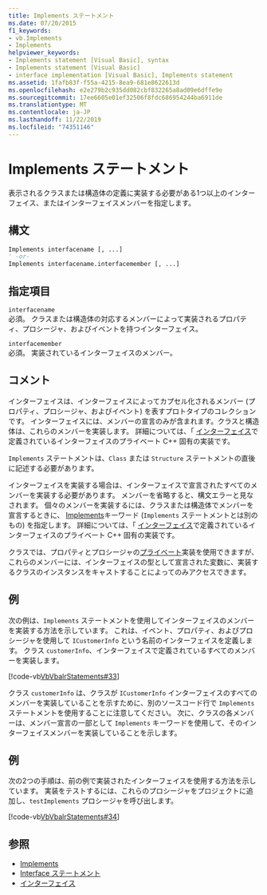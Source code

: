 ```yaml
---
title: Implements ステートメント
ms.date: 07/20/2015
f1_keywords:
- vb.Implements
- Implements
helpviewer_keywords:
- Implements statement [Visual Basic], syntax
- Implements statement [Visual Basic]
- interface implementation [Visual Basic], Implements statement
ms.assetid: 1fafb83f-f55a-4215-8ea9-681e8622613d
ms.openlocfilehash: e2e279b2c935dd082cbf832265a8ad09e6dffe9e
ms.sourcegitcommit: 17ee6605e01ef32506f8fdc686954244ba6911de
ms.translationtype: MT
ms.contentlocale: ja-JP
ms.lasthandoff: 11/22/2019
ms.locfileid: "74351146"
---
```

# <a name="implements-statement"></a>Implements ステートメント
表示されるクラスまたは構造体の定義に実装する必要がある1つ以上のインターフェイス、またはインターフェイスメンバーを指定します。  
  
## <a name="syntax"></a>構文  
  
```vb  
Implements interfacename [, ...]  
' -or-  
Implements interfacename.interfacemember [, ...]  
```  
  
## <a name="parts"></a>指定項目  
 `interfacename`  
 必須。 クラスまたは構造体の対応するメンバーによって実装されるプロパティ、プロシージャ、およびイベントを持つインターフェイス。  
  
 `interfacemember`  
 必須。 実装されているインターフェイスのメンバー。  
  
## <a name="remarks"></a>コメント  
 インターフェイスは、インターフェイスによってカプセル化されるメンバー (プロパティ、プロシージャ、およびイベント) を表すプロトタイプのコレクションです。 インターフェイスには、メンバーの宣言のみが含まれます。クラスと構造体は、これらのメンバーを実装します。 詳細については、「 [インターフェイス](../../../visual-basic/programming-guide/language-features/interfaces/index.md)で定義されているインターフェイスのプライベート C++ 固有の実装です。  
  
 `Implements` ステートメントは、`Class` または `Structure` ステートメントの直後に記述する必要があります。  
  
 インターフェイスを実装する場合は、インターフェイスで宣言されたすべてのメンバーを実装する必要があります。 メンバーを省略すると、構文エラーと見なされます。 個々のメンバーを実装するには、クラスまたは構造体でメンバーを宣言するときに、 [Implements](../../../visual-basic/language-reference/statements/implements-clause.md)キーワード (`Implements` ステートメントとは別のもの) を指定します。 詳細については、「 [インターフェイス](../../../visual-basic/programming-guide/language-features/interfaces/index.md)で定義されているインターフェイスのプライベート C++ 固有の実装です。  
  
 クラスでは、プロパティとプロシージャの[プライベート](../../../visual-basic/language-reference/modifiers/private.md)実装を使用できますが、これらのメンバーには、インターフェイスの型として宣言された変数に、実装するクラスのインスタンスをキャストすることによってのみアクセスできます。  
  
## <a name="example"></a>例  
 次の例は、`Implements` ステートメントを使用してインターフェイスのメンバーを実装する方法を示しています。 これは、イベント、プロパティ、およびプロシージャを使用して `ICustomerInfo` という名前のインターフェイスを定義します。 クラス `customerInfo`、インターフェイスで定義されているすべてのメンバーを実装します。  
  
 [!code-vb[VbVbalrStatements#33](~/samples/snippets/visualbasic/VS_Snippets_VBCSharp/VbVbalrStatements/VB/Class1.vb#33)]  
  
 クラス `customerInfo` は、クラスが `ICustomerInfo` インターフェイスのすべてのメンバーを実装していることを示すために、別のソースコード行で `Implements` ステートメントを使用することに注意してください。 次に、クラスの各メンバーは、メンバー宣言の一部として `Implements` キーワードを使用して、そのインターフェイスメンバーを実装していることを示します。  
  
## <a name="example"></a>例  
 次の2つの手順は、前の例で実装されたインターフェイスを使用する方法を示しています。 実装をテストするには、これらのプロシージャをプロジェクトに追加し、`testImplements` プロシージャを呼び出します。  
  
 [!code-vb[VbVbalrStatements#34](~/samples/snippets/visualbasic/VS_Snippets_VBCSharp/VbVbalrStatements/VB/Class1.vb#34)]  
  
## <a name="see-also"></a>参照

- [Implements](../../../visual-basic/language-reference/statements/implements-clause.md)
- [Interface ステートメント](../../../visual-basic/language-reference/statements/interface-statement.md)
- [インターフェイス](../../../visual-basic/programming-guide/language-features/interfaces/index.md)
